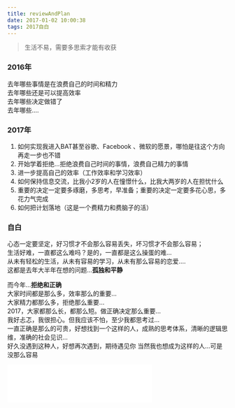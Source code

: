 ```yaml
---
title: reviewAndPlan
date: 2017-01-02 10:00:38
tags: 2017自白
---
```

> 生活不易，需要多思索才能有收获

<!--more-->

###  2016年
去年哪些事情是在浪费自己的时间和精力  
去年哪些还是可以提高效率  
去年哪些决定做错了  
去年哪些....  

### 2017年
1. 如何实现我进入BAT甚至谷歌、Facebook 、微软的愿景，哪怕是往这个方向再走一步也不错
2. 开始学着拒绝...拒绝浪费自己时间的事情，浪费自己精力的事情
3. 进一步提高自己的效率（工作效率和学习效率）
4. 如何保持信息交流，比我小2岁的人在憧憬什么，比我大两岁的人在担忧什么
5. 重要的决定一定要多琢磨，多思考，早准备；重要的决定一定要多花心思，多花力气完成
6. 如何把计划落地（这是一个费精力和费脑子的活）

### 自白
心态一定要坚定，好习惯才不会那么容易丢失，坏习惯才不会那么容易；  
生活好难，一直都这么难吗？是的，一直都是这么操蛋的难...  
从未有轻松的生活，从未有容易的学习，从未有那么容易的恋爱....  
这都是去年大半年在想的问题...**孤独和平静**  

而今年...**拒绝和正确**  
大家时间都是那么多，效率那么的重要...  
大家精力都那么多，拒绝那么重要...  
2017，大家都那么长，都那么短。做正确决定那么重要...  
我好忐忑，我很担心。但我应该不怕，至少我都思考过...  
一直正确是那么的可贵，好想找到一个这样的人，成熟的思考体系，清晰的逻辑思维，准确的社会见识...  
好久没遇到这种人，好想再次遇到，期待遇见你
当然我也想成为这样的人...可是没那么容易  

<iframe frameborder="no" border="0" marginwidth="0" marginheight="0" width=330 height=86 src="//music.163.com/outchain/player?type=2&id=444267928&auto=0&height=66"></iframe>